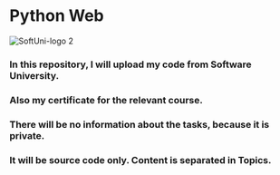 # Python Web

![SoftUni-logo 2](https://github.com/Zeus097/SoftUni/assets/142613528/61b8da4c-0e94-4abb-a5dc-4727634faa0f)


### In this repository, I will upload my code from Software University.  
### Also my certificate for the relevant course.  
### There will be no information about the tasks, because it is private.  
### It will be source code only.  Content is separated in Topics.
